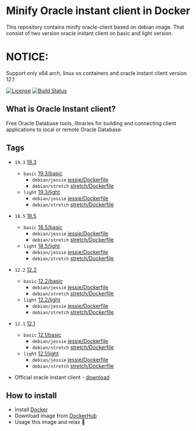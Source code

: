 Minify Oracle instant client in Docker
======

This repository contains minify oracle-client based on debian image.
That consist of two version oracle instant client on basic and light version.


# NOTICE:

Support only x64 arch, linux os containers and oracle instant client version 12.1

[![License](https://img.shields.io/badge/license-MIT-brightgreen.svg?style=flat-square)](LICENSE)
[![Build Status](https://travis-ci.org/mrfoe7/minify-oracle-client.svg?branch=master)](https://travis-ci.org/mrfoe7/minify-oracle-client)

## What is Oracle Instant client?

Free Oracle Database tools, libraries for building and connecting client applications to local or remote Oracle Database.

## Tags


* `19.3` [19.3](https://github.com/mrfoe7/minify-oracle-client/tree/master/19.3)
    * `basic` [19.3/basic](https://github.com/mrfoe7/minify-oracle-client/tree/master/19.3/basic)
        * `debian/jessie` [jessie/Dockerfile](https://github.com/mrfoe7/minify-oracle-client/blob/master/19.3/basic/jessie/Dockerfile)
        * `debian/stretch` [stretch/Dockerfile](https://github.com/mrfoe7/minify-oracle-client/blob/master/19.3/basic/stretch/Dockerfile)
    * `light` [19.3/light](https://github.com/mrfoe7/minify-oracle-client/tree/master/19.3/light)
        * `debian/jessie` [jessie/Dockerfile](https://github.com/mrfoe7/minify-oracle-client/blob/master/19.3/light/jessie/Dockerfile)
        * `debian/stretch` [stretch/Dockerfile](https://github.com/mrfoe7/minify-oracle-client/blob/master/19.3/light/stretch/Dockerfile)

* `18.5` [18.5](https://github.com/mrfoe7/minify-oracle-client/tree/master/18.5)
    * `basic` [18.5/basic](https://github.com/mrfoe7/minify-oracle-client/tree/master/18.5/basic)
        * `debian/jessie` [jessie/Dockerfile](https://github.com/mrfoe7/minify-oracle-client/blob/master/18.5/basic/jessie/Dockerfile)
        * `debian/stretch` [stretch/Dockerfile](https://github.com/mrfoe7/minify-oracle-client/blob/master/18.5/basic/stretch/Dockerfile)
    * `light` [18.5/light](https://github.com/mrfoe7/minify-oracle-client/tree/master/18.5/light)
        * `debian/jessie` [jessie/Dockerfile](https://github.com/mrfoe7/minify-oracle-client/blob/master/18.5/light/jessie/Dockerfile)
        * `debian/stretch` [stretch/Dockerfile](https://github.com/mrfoe7/minify-oracle-client/blob/master/18.5/light/stretch/Dockerfile)

* `12.2` [12.2](https://github.com/mrfoe7/minify-oracle-client/tree/master/12.2)
    * `basic` [12.2/basic](https://github.com/mrfoe7/minify-oracle-client/tree/master/12.2/basic)
        * `debian/jessie` [jessie/Dockerfile](https://github.com/mrfoe7/minify-oracle-client/blob/master/12.2/basic/jessie/Dockerfile)
        * `debian/stretch` [stretch/Dockerfile](https://github.com/mrfoe7/minify-oracle-client/blob/master/12.2/basic/stretch/Dockerfile)
    * `light` [12.2/light](https://github.com/mrfoe7/minify-oracle-client/tree/master/12.2/light)
        * `debian/jessie` [jessie/Dockerfile](https://github.com/mrfoe7/minify-oracle-client/blob/master/12.2/light/jessie/Dockerfile)
        * `debian/stretch` [stretch/Dockerfile](https://github.com/mrfoe7/minify-oracle-client/blob/master/12.2/light/stretch/Dockerfile)

* `12.1` [12.1](https://github.com/mrfoe7/minify-oracle-client/tree/master/12.1)
    * `basic` [12.1/basic](https://github.com/mrfoe7/minify-oracle-client/tree/master/12.1/basic)
        * `debian/jessie` [jessie/Dockerfile](https://github.com/mrfoe7/minify-oracle-client/blob/master/12.1/basic/jessie/Dockerfile)
        * `debian/stretch` [stretch/Dockerfile](https://github.com/mrfoe7/minify-oracle-client/blob/master/12.1/basic/stretch/Dockerfile)
    * `light` [12.1/light](https://github.com/mrfoe7/minify-oracle-client/tree/master/12.1/light)
        * `debian/jessie` [jessie/Dockerfile](https://github.com/mrfoe7/minify-oracle-client/blob/master/12.1/light/jessie/Dockerfile)
        * `debian/stretch` [stretch/Dockerfile](https://github.com/mrfoe7/minify-oracle-client/blob/master/12.1/light/stretch/Dockerfile)

* Official oracle instant client - [download](https://www.oracle.com/technetwork/topics/linuxx86-64soft-092277.html)

## How to install 

* Install [Docker](https://www.docker.com/get-started)
* Download image from [DockerHub](https://hub.docker.com/r/mrfoe7/minify-oracle-client)
* Usage this image and relax :lollipop:
